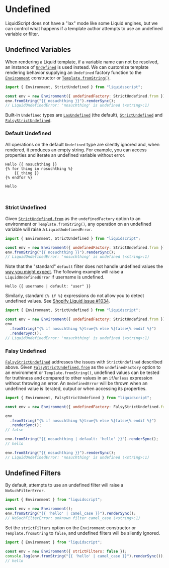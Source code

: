 # Undefined

LiquidScript does not have a "lax" mode like some Liquid engines, but we can control what happens if a template author attempts to use an undefined variable or filter.

## Undefined Variables

When rendering a Liquid template, if a variable name can not be resolved, an instance of [`Undefined`](../api/classes/Undefined.md) is used instead. We can customize template rendering behavior supplying an `Undefined` factory function to the [`Environment`](../api/classes/Environment.md) constructor or [`Template.fromString()`](../api/classes/Template.md#fromstring).

```javascript
import { Environment, StrictUndefined } from "liquidsscript";

const env = new Environment({ undefinedFactory: StrictUndefined.from });
env.fromString("{{ nosuchthing }}").renderSync();
// LiquidUndefinedError: 'nosuchthing' is undefined (<string>:1)
```

Built-in `Undefined` types are [`LaxUndefined`](../api/classes/LaxUndefined.md) (the default), [`StrictUndefined`](../api/classes/StrictUndefined.md) and [`FalsyStrictUndefined`](../api/classes/FalsyStrictUndefined.md).

### Default Undefined

All operations on the default `Undefined` type are silently ignored and, when rendered, it produces an empty string. For example, you can access properties and iterate an undefined variable without error.

```liquid title="template"
Hello {{ nosuchthing }}
{% for thing in nosuchthing %}
    {{ thing }}
{% endfor %}
```

```plain title="output"
Hello



```

### Strict Undefined

Given [`StrictUndefined.from`](../api/classes/StrictUndefined.md#from) as the `undefinedFactory` option to an environment or `Template.fromString()`, any operation on an undefined variable will raise a `LiquidUndefinedError`.

```javascript
import { Environment, StrictUndefined } from "liquidscript";

const env = new Environment({ undefinedFactory: StrictUndefined.from });
env.fromString("{{ nosuchthing }}").renderSync();
// LiquidUndefinedError: 'nosuchthing' is undefined (<string>:1)
```

Note that the "standard" `default` filter does not handle undefined values the [way you might expect](https://github.com/Shopify/liquid/issues/1404). The following example will raise a `LiquidUndefinedError` if username is undefined.

```liquid
Hello {{ username | default: "user" }}
```

Similarly, standard `{% if %}` expressions do not allow you to detect undefined values. See [Shopify Liquid issue #1034](https://github.com/Shopify/liquid/issues/1034).

```javascript
import { Environment, StrictUndefined } from "liquidscript";

const env = new Environment({ undefinedFactory: StrictUndefined.from });
env
  .fromString("{% if nosuchthing %}true{% else %}false{% endif %}")
  .renderSync();
// LiquidUndefinedError: 'nosuchthing' is undefined (<string>:1)
```

### Falsy Undefined

[`FalsyStrictUndefined`](../api/classes/FalsyStrictUndefined.md) addresses the issues with `StrictUndefined` described above. Given [`FalsyStrictUndefined.from`](../api/classes/FalsyStrictUndefined.md#from) as the `undefinedFactory` option to an environment or `Template.fromString()`, undefined values can be tested for truthiness and compared to other values in an `if`/`unless` expression without throwing an error. An `UndefinedError` will be thrown when an undefined value is iterated, output or when accessing its properties.

```javascript
import { Environment, FalsyStrictUndefined } from "liquidscript";

const env = new Environment({ undefinedFactory: FalsyStrictUndefined.from });

env
  .fromString("{% if nosuchthing %}true{% else %}false{% endif %}")
  .renderSync();
// false

env.fromString("{{ nosuchthing | default: 'hello' }}").renderSync();
// hello

env.fromString("{{ nosuchthing }}").renderSync();
// LiquidUndefinedError: 'nosuchthing' is undefined (<string>:1)
```

## Undefined Filters

By default, attempts to use an undefined filter will raise a `NoSuchFilterError`.

```javascript
import { Environment } from "liquidscript";

const env = new Environment();
env.fromString("{{ 'hello' | camel_case }}").renderSync();
// NoSuchFilterError: unknown filter camel_case (<string>:1)
```

Set the `strictFilters` option on the `Environment` constructor or `Template.fromString` to `false`, and undefined filters will be silently ignored.

```javascript
import { Environment } from "liquidscript";

const env = new Environment({ strictFilters: false });
console.log(env.fromString("{{ 'hello' | camel_case }}").renderSync());
// hello
```
